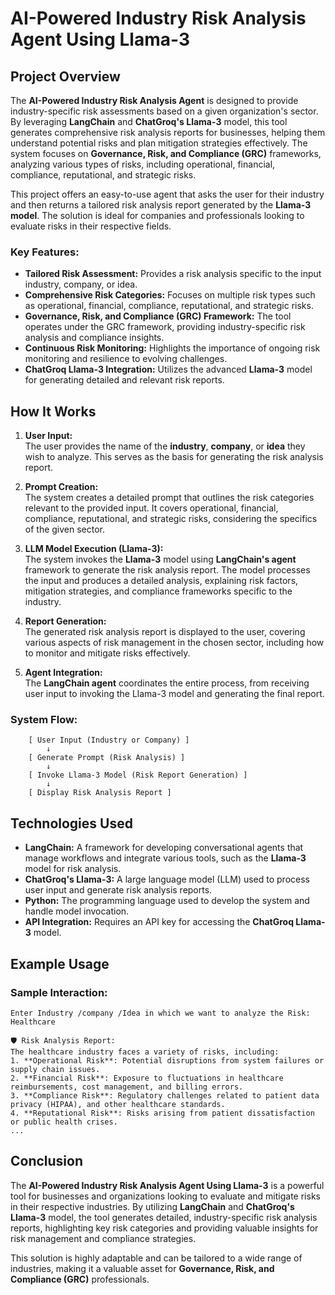 

# **AI-Powered Industry Risk Analysis Agent Using Llama-3**

## **Project Overview**

The **AI-Powered Industry Risk Analysis Agent** is designed to provide industry-specific risk assessments based on a given organization's sector. By leveraging **LangChain** and **ChatGroq's Llama-3** model, this tool generates comprehensive risk analysis reports for businesses, helping them understand potential risks and plan mitigation strategies effectively. The system focuses on **Governance, Risk, and Compliance (GRC)** frameworks, analyzing various types of risks, including operational, financial, compliance, reputational, and strategic risks.

This project offers an easy-to-use agent that asks the user for their industry and then returns a tailored risk analysis report generated by the **Llama-3 model**. The solution is ideal for companies and professionals looking to evaluate risks in their respective fields.

### Key Features:
- **Tailored Risk Assessment:** Provides a risk analysis specific to the input industry, company, or idea.
- **Comprehensive Risk Categories:** Focuses on multiple risk types such as operational, financial, compliance, reputational, and strategic risks.
- **Governance, Risk, and Compliance (GRC) Framework:** The tool operates under the GRC framework, providing industry-specific risk analysis and compliance insights.
- **Continuous Risk Monitoring:** Highlights the importance of ongoing risk monitoring and resilience to evolving challenges.
- **ChatGroq Llama-3 Integration:** Utilizes the advanced **Llama-3** model for generating detailed and relevant risk reports.

## **How It Works**

1. **User Input:**  
   The user provides the name of the **industry**, **company**, or **idea** they wish to analyze. This serves as the basis for generating the risk analysis report.
   
2. **Prompt Creation:**  
   The system creates a detailed prompt that outlines the risk categories relevant to the provided input. It covers operational, financial, compliance, reputational, and strategic risks, considering the specifics of the given sector.

3. **LLM Model Execution (Llama-3):**  
   The system invokes the **Llama-3** model using **LangChain's agent** framework to generate the risk analysis report. The model processes the input and produces a detailed analysis, explaining risk factors, mitigation strategies, and compliance frameworks specific to the industry.

4. **Report Generation:**  
   The generated risk analysis report is displayed to the user, covering various aspects of risk management in the chosen sector, including how to monitor and mitigate risks effectively.

5. **Agent Integration:**  
   The **LangChain agent** coordinates the entire process, from receiving user input to invoking the Llama-3 model and generating the final report.

### System Flow:

```plaintext
    [ User Input (Industry or Company) ]  
        ↓  
    [ Generate Prompt (Risk Analysis) ]  
        ↓  
    [ Invoke Llama-3 Model (Risk Report Generation) ]  
        ↓  
    [ Display Risk Analysis Report ]  
```

## **Technologies Used**

- **LangChain:** A framework for developing conversational agents that manage workflows and integrate various tools, such as the **Llama-3** model for risk analysis.
- **ChatGroq's Llama-3:** A large language model (LLM) used to process user input and generate risk analysis reports.
- **Python:** The programming language used to develop the system and handle model invocation.
- **API Integration:** Requires an API key for accessing the **ChatGroq Llama-3** model.


## **Example Usage**

### Sample Interaction:

```plaintext
Enter Industry /company /Idea in which we want to analyze the Risk: Healthcare

🛡️ Risk Analysis Report:
The healthcare industry faces a variety of risks, including:
1. **Operational Risk**: Potential disruptions from system failures or supply chain issues.
2. **Financial Risk**: Exposure to fluctuations in healthcare reimbursements, cost management, and billing errors.
3. **Compliance Risk**: Regulatory challenges related to patient data privacy (HIPAA), and other healthcare standards.
4. **Reputational Risk**: Risks arising from patient dissatisfaction or public health crises.
...
```

## **Conclusion**

The **AI-Powered Industry Risk Analysis Agent Using Llama-3** is a powerful tool for businesses and organizations looking to evaluate and mitigate risks in their respective industries. By utilizing **LangChain** and **ChatGroq's Llama-3** model, the tool generates detailed, industry-specific risk analysis reports, highlighting key risk categories and providing valuable insights for risk management and compliance strategies.

This solution is highly adaptable and can be tailored to a wide range of industries, making it a valuable asset for **Governance, Risk, and Compliance (GRC)** professionals.
